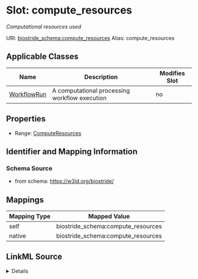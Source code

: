 

# Slot: compute_resources 


_Computational resources used_





URI: [biostride_schema:compute_resources](https://w3id.org/biostride/schema/compute_resources)
Alias: compute_resources

<!-- no inheritance hierarchy -->





## Applicable Classes

| Name | Description | Modifies Slot |
| --- | --- | --- |
| [WorkflowRun](WorkflowRun.md) | A computational processing workflow execution |  no  |






## Properties

* Range: [ComputeResources](ComputeResources.md)




## Identifier and Mapping Information






### Schema Source


* from schema: https://w3id.org/biostride/




## Mappings

| Mapping Type | Mapped Value |
| ---  | ---  |
| self | biostride_schema:compute_resources |
| native | biostride_schema:compute_resources |




## LinkML Source

<details>
```yaml
name: compute_resources
description: Computational resources used
from_schema: https://w3id.org/biostride/
rank: 1000
alias: compute_resources
owner: WorkflowRun
domain_of:
- WorkflowRun
range: ComputeResources

```
</details>